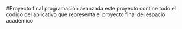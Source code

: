 #Proyecto final programación avanzada
este proyecto contine todo el codigo del aplicativo que representa el proyecto final del espacio academico